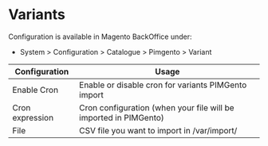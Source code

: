 **Variants**
===========

Configuration is available in Magento BackOffice under:
* System > Configuration > Catalogue > Pimgento > Variant


| Configuration      | Usage                                                                  |
|--------------------|------------------------------------------------------------------------|
| Enable Cron        | Enable or disable cron for variants PIMGento import                    |
| Cron expression    | Cron configuration (when your file will be imported in PIMGento)       |
| File               | CSV file you want to import in /var/import/                            |